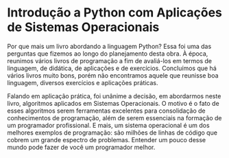 # Introdução a Python com Aplicações de Sistemas Operacionais

<!--📗 **Capítulo 1** - INTRODUÇÃO<br/><br/>
#📘 **Capítulo 2** - EXECUÇÃO SEQUENCIAL<br/><br/>
#📙 **Capítulo 3** - ESTRUTURAS CONDICIONAIS<br/><br/>
#📗 **Capítulo 4** - ESTRUTURAS DE REPETIÇÃO <br/><br/>
#📘 **Capítulo 5** - LISTAS<br/><br/>
#📙 **Capítulo 6** - DICIONÁRIOS <br/><br/>
#📗 **Capítulo 7** - FUNÇÕES <br/><br/>
#📘 **Capítulo 8** - INTRODUÇÃO À ORIENTAÇÃO A OBJETOS <br/><br/>
#📙 **Capítulo 9** - APLICAÇÕES DE SISTEMAS OPERACIONAIS-->

Por que mais um livro abordando a linguagem Python? Essa foi uma das perguntas que fizemos ao longo do planejamento desta obra. À época, reunimos vários livros de programação a fim de avaliá-los em termos de linguagem, de didática, de aplicações e de exercícios. Concluímos que há vários livros muito bons, porém não encontramos aquele que reunisse boa linguagem, diversos exercícios e aplicações práticas. 

Falando em aplicação prática, foi unânime a decisão, em abordarmos neste livro, algoritmos aplicados em Sistemas Operacionais. O motivo é o fato de esses algoritmos serem ferramentas excelentes para consolidação de conhecimentos de programação, além de serem essenciais na formação de um programador profissional. E mais, um sistema operacional é um dos melhores exemplos de programação: são milhões de linhas de código que cobrem um grande espectro de problemas. Entender um pouco desse mundo pode fazer de você um programador melhor.

<!--
**peoolivro/peoolivro** is a ✨ _special_ ✨ repository because its `README.md` (this file) appears on your GitHub profile.

Here are some ideas to get you started:

- 🔭 I’m currently working on ...
- 🌱 I’m currently learning ...
- 👯 I’m looking to collaborate on ...
- 🤔 I’m looking for help with ...
- 💬 Ask me about ...
- 📫 How to reach me: ...
- 😄 Pronouns: ...
- ⚡ Fun fact: ...
-->
